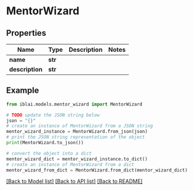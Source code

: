 # MentorWizard


## Properties

Name | Type | Description | Notes
------------ | ------------- | ------------- | -------------
**name** | **str** |  | 
**description** | **str** |  | 

## Example

```python
from iblai.models.mentor_wizard import MentorWizard

# TODO update the JSON string below
json = "{}"
# create an instance of MentorWizard from a JSON string
mentor_wizard_instance = MentorWizard.from_json(json)
# print the JSON string representation of the object
print(MentorWizard.to_json())

# convert the object into a dict
mentor_wizard_dict = mentor_wizard_instance.to_dict()
# create an instance of MentorWizard from a dict
mentor_wizard_from_dict = MentorWizard.from_dict(mentor_wizard_dict)
```
[[Back to Model list]](../README.md#documentation-for-models) [[Back to API list]](../README.md#documentation-for-api-endpoints) [[Back to README]](../README.md)


